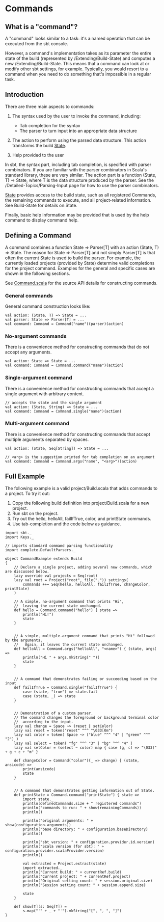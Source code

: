Commands
========

What is a "command"?
--------------------

A "command" looks similar to a task: it's a named operation that can be
executed from the sbt console.

However, a command's implementation takes as its parameter the entire
state of the build (represented by /Extending/Build-State) and computes
a new /Extending/Build-State. This means that a command can look at or
modify other sbt settings, for example. Typically, you would resort to a
command when you need to do something that's impossible in a regular
task.

Introduction
------------

There are three main aspects to commands:

1.  The syntax used by the user to invoke the command, including:
    -   Tab completion for the syntax
    -   The parser to turn input into an appropriate data structure

2.  The action to perform using the parsed data structure. This action
    transforms the build [State](../../api/sbt/State.html).
3.  Help provided to the user

In sbt, the syntax part, including tab completion, is specified with
parser combinators. If you are familiar with the parser combinators in
Scala's standard library, these are very similar. The action part is a
function (State, T) =\> State, where T is the data structure produced by
the parser. See the /Detailed-Topics/Parsing-Input page for how to use
the parser combinators.

[State](../../api/sbt/State.html) provides access to the build state,
such as all registered Commands, the remaining commands to execute, and
all project-related information. See Build-State for details on State.

Finally, basic help information may be provided that is used by the help
command to display command help.

Defining a Command
------------------

A command combines a function State =\> Parser[T] with an action
(State, T) =\> State. The reason for State =\> Parser[T] and not simply
Parser[T] is that often the current State is used to build the parser.
For example, the currently loaded projects (provided by State) determine
valid completions for the project command. Examples for the general and
specific cases are shown in the following sections.

See [Command.scala](../../sxr/sbt/Command.scala.html) for the source API
details for constructing commands.

### General commands

General command construction looks like:

    val action: (State, T) => State = ...
    val parser: State => Parser[T] = ...
    val command: Command = Command("name")(parser)(action)

### No-argument commands

There is a convenience method for constructing commands that do not
accept any arguments.

    val action: State => State = ...
    val command: Command = Command.command("name")(action)

### Single-argument command

There is a convenience method for constructing commands that accept a
single argument with arbitrary content.

    // accepts the state and the single argument
    val action: (State, String) => State = ...
    val command: Command = Command.single("name")(action)

### Multi-argument command

There is a convenience method for constructing commands that accept
multiple arguments separated by spaces.

    val action: (State, Seq[String]) => State = ...

    // <arg> is the suggestion printed for tab completion on an argument
    val command: Command = Command.args("name", "<arg>")(action)

Full Example
------------

The following example is a valid project/Build.scala that adds commands
to a project. To try it out:

1.  Copy the following build definition into project/Build.scala for a
    new project.
2.  Run sbt on the project.
3.  Try out the hello, helloAll, failIfTrue, color, and printState
    commands.
4.  Use tab-completion and the code below as guidance.

<!-- -->

    import sbt._
    import Keys._

    // imports standard command parsing functionality
    import complete.DefaultParsers._

    object CommandExample extends Build
    {
        // Declare a single project, adding several new commands, which are discussed below.
        lazy override val projects = Seq(root)
        lazy val root = Project("root", file(".")) settings(
            commands ++= Seq(hello, helloAll, failIfTrue, changeColor, printState)
        )

        // A simple, no-argument command that prints "Hi",
        //  leaving the current state unchanged.
        def hello = Command.command("hello") { state =>
            println("Hi!")
            state
        }


        // A simple, multiple-argument command that prints "Hi" followed by the arguments.
        //   Again, it leaves the current state unchanged.
        def helloAll = Command.args("helloAll", "<name>") { (state, args) =>
            println("Hi " + args.mkString(" "))
            state
        }


        // A command that demonstrates failing or succeeding based on the input
        def failIfTrue = Command.single("failIfTrue") {
            case (state, "true") => state.fail
            case (state, _) => state
        }


        // Demonstration of a custom parser.
        // The command changes the foreground or background terminal color
        //  according to the input.
        lazy val change = Space ~> (reset | setColor)
        lazy val reset = token("reset" ^^^ "\033[0m")
        lazy val color = token( Space ~> ("blue" ^^^ "4" | "green" ^^^ "2") )
        lazy val select = token( "fg" ^^^ "3" | "bg" ^^^ "4" )
        lazy val setColor = (select ~ color) map { case (g, c) => "\033[" + g + c + "m" }

        def changeColor = Command("color")(_ => change) { (state, ansicode) =>
            print(ansicode)
            state
        }


        // A command that demonstrates getting information out of State.
        def printState = Command.command("printState") { state =>
            import state._
            println(definedCommands.size + " registered commands")
            println("commands to run: " + show(remainingCommands))
            println()

            println("original arguments: " + show(configuration.arguments))
            println("base directory: " + configuration.baseDirectory)
            println()

            println("sbt version: " + configuration.provider.id.version)
            println("Scala version (for sbt): " + configuration.provider.scalaProvider.version)
            println()

            val extracted = Project.extract(state)
            import extracted._
            println("Current build: " + currentRef.build)
            println("Current project: " + currentRef.project)
            println("Original setting count: " + session.original.size)
            println("Session setting count: " + session.append.size)

            state
        }

        def show[T](s: Seq[T]) =
            s.map("'" + _ + "'").mkString("[", ", ", "]")
    }

